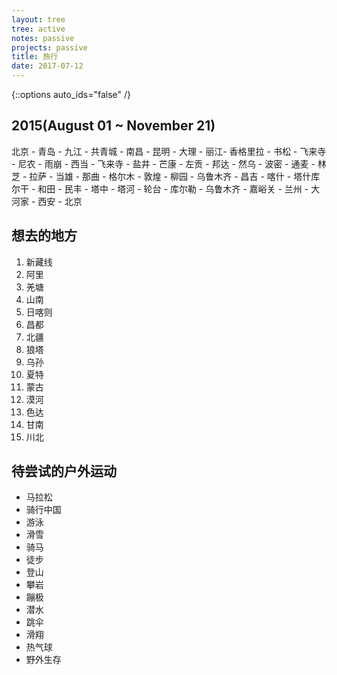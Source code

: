 ```yaml
---
layout: tree
tree: active
notes: passive
projects: passive
title: 旅行
date: 2017-07-12
---
```



{::options auto_ids="false" /}


## 2015(August 01 ~ November 21)

北京 - 青岛 - 九江 - 共青城 - 南昌 - 昆明 - 大理 - 丽江- 香格里拉 - 书松 - 飞来寺 - 尼农 - 雨崩 - 西当 - 飞来寺 - 盐井 - 芒康 - 左贡 - 邦达 - 然乌 - 波密 - 通麦 - 林芝 - 拉萨 - 当雄 - 那曲 - 格尔木 - 敦煌 - 柳园 - 乌鲁木齐 - 昌吉 - 喀什 - 塔什库尔干 - 和田 - 民丰 - 塔中 - 塔河 - 轮台 - 库尔勒 - 乌鲁木齐 - 嘉峪关 - 兰州 - 大河家 - 西安 - 北京

## 想去的地方

1. 新藏线
2. 阿里
3. 羌塘
4. 山南
5. 日喀则
6. 昌都
7. 北疆
8. 狼塔
9. 乌孙
10. 夏特
11. 蒙古
12. 漠河
13. 色达
14. 甘南
15. 川北


## 待尝试的户外运动

* 马拉松
* 骑行中国
* 游泳
* 滑雪
* 骑马
* 徒步
* 登山
* 攀岩
* 蹦极
* 潜水
* 跳伞
* 滑翔
* 热气球
* 野外生存
